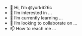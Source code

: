 - 👋 Hi, I’m @york626c
- 👀 I’m interested in ...
- 🌱 I’m currently learning ...
- 💞️ I’m looking to collaborate on ...
- 📫 How to reach me ...

<!---
york626c/york626c is a ✨ special ✨ repository because its `README.md` (this file) appears on your GitHub profile.
You can click the Preview link to take a look at your changes.
--->
